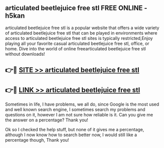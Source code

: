 ## articulated beetlejuice free stl FREE ONLINE - h5kan

articulated beetlejuice free stl is a popular website that offers a wide variety of articulated beetlejuice free stl that can be played in environments where access to articulated beetlejuice free stl sites is typically restricted,Enjoy playing all your favorite casual articulated beetlejuice free stl, office, or home. Dive into the world of online freearticulated beetlejuice free stl without downloads!

## 👉🔴 [SITE >> articulated beetlejuice free stl](http://news.freeplayer.one?title=articulated_beetlejuice_free_stl&ref=FRRE)

## 👉🔴 [LINK >> articulated beetlejuice free stl](http://news.freeplayer.one?title=articulated_beetlejuice_free_stl&ref=FREE)

Sometimes in life, I have problems, we all do, since Google is the most used and well known search engine, I sometimes search my problems and questions on it, however I am not sure how reliable is it. Can you give me the answer on a percentage? Thank you!

Ok so I checked the help stuff, but none of it gives me a percentage, although I now know how to search better now, I would still like a percentage though, Thank you!